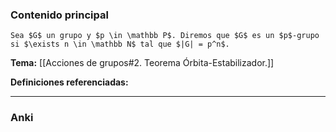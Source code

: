 ### Contenido principal

```ad-Formal
Sea $G$ un grupo y $p \in \mathbb P$. Diremos que $G$ es un $p$-grupo si $\exists n \in \mathbb N$ tal que $|G| = p^n$.
```

**Tema:** [[Acciones de grupos#2. Teorema Órbita-Estabilizador.]]

**Definiciones referenciadas:**

---
### Anki
